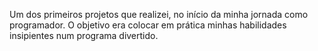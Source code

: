 Um dos primeiros projetos que realizei, no início da minha jornada como programador. O objetivo era colocar em prática minhas habilidades insipientes num programa divertido.
